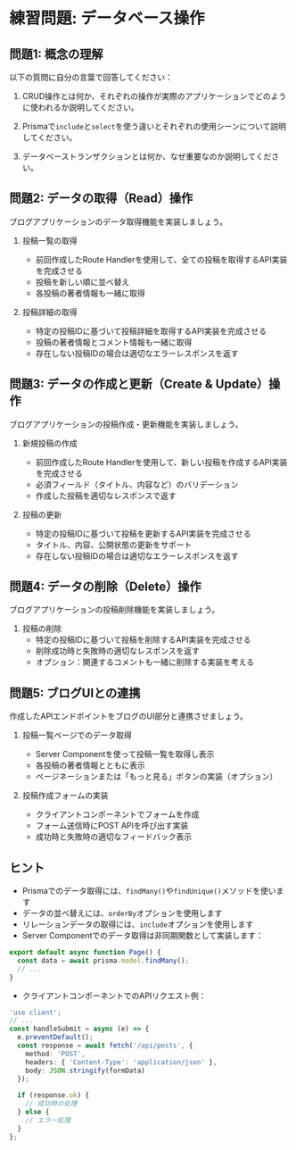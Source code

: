 # 練習問題: データベース操作

## 問題1: 概念の理解

以下の質問に自分の言葉で回答してください：

1. CRUD操作とは何か、それぞれの操作が実際のアプリケーションでどのように使われるか説明してください。

2. Prismaで`include`と`select`を使う違いとそれぞれの使用シーンについて説明してください。

3. データベーストランザクションとは何か、なぜ重要なのか説明してください。

## 問題2: データの取得（Read）操作

ブログアプリケーションのデータ取得機能を実装しましょう。

1. 投稿一覧の取得
   - 前回作成したRoute Handlerを使用して、全ての投稿を取得するAPI実装を完成させる
   - 投稿を新しい順に並べ替え
   - 各投稿の著者情報も一緒に取得

2. 投稿詳細の取得
   - 特定の投稿IDに基づいて投稿詳細を取得するAPI実装を完成させる
   - 投稿の著者情報とコメント情報も一緒に取得
   - 存在しない投稿IDの場合は適切なエラーレスポンスを返す

## 問題3: データの作成と更新（Create & Update）操作

ブログアプリケーションの投稿作成・更新機能を実装しましょう。

1. 新規投稿の作成
   - 前回作成したRoute Handlerを使用して、新しい投稿を作成するAPI実装を完成させる
   - 必須フィールド（タイトル、内容など）のバリデーション
   - 作成した投稿を適切なレスポンスで返す

2. 投稿の更新
   - 特定の投稿IDに基づいて投稿を更新するAPI実装を完成させる
   - タイトル、内容、公開状態の更新をサポート
   - 存在しない投稿IDの場合は適切なエラーレスポンスを返す

## 問題4: データの削除（Delete）操作

ブログアプリケーションの投稿削除機能を実装しましょう。

1. 投稿の削除
   - 特定の投稿IDに基づいて投稿を削除するAPI実装を完成させる
   - 削除成功時と失敗時の適切なレスポンスを返す
   - オプション：関連するコメントも一緒に削除する実装を考える

## 問題5: ブログUIとの連携

作成したAPIエンドポイントをブログのUI部分と連携させましょう。

1. 投稿一覧ページでのデータ取得
   - Server Componentを使って投稿一覧を取得し表示
   - 各投稿の著者情報とともに表示
   - ページネーションまたは「もっと見る」ボタンの実装（オプション）

2. 投稿作成フォームの実装
   - クライアントコンポーネントでフォームを作成
   - フォーム送信時にPOST APIを呼び出す実装
   - 成功時と失敗時の適切なフィードバック表示

## ヒント

- Prismaでのデータ取得には、`findMany()`や`findUnique()`メソッドを使います
- データの並べ替えには、`orderBy`オプションを使用します
- リレーションデータの取得には、`include`オプションを使用します
- Server Componentでのデータ取得は非同期関数として実装します：
```typescript
export default async function Page() {
  const data = await prisma.model.findMany();
  // ...
}
```

- クライアントコンポーネントでのAPIリクエスト例：
```typescript
'use client';
// ...
const handleSubmit = async (e) => {
  e.preventDefault();
  const response = await fetch('/api/posts', {
    method: 'POST',
    headers: { 'Content-Type': 'application/json' },
    body: JSON.stringify(formData)
  });
  
  if (response.ok) {
    // 成功時の処理
  } else {
    // エラー処理
  }
};
```
